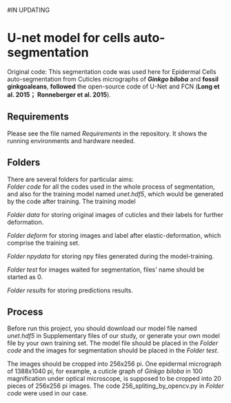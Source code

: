 #IN UPDATING
# U-net model for cells auto-segmentation
Original code:
This segmentation code was used here for Epidermal Cells auto-segmentation from Cuticles micrographs of **_Ginkgo biloba_** and **fossil ginkgoaleans**, **followed** the open-source code of U-Net and FCN (**Long et al. 2015； Ronneberger et al. 2015**). 

Requirements
--
Please see the file named _Requirements_ in the repository. It shows the running environments and hardware needed.

Folders
--
There are several folders for particular aims:	
_Folder code_ for all the codes used in the whole process of segmentation, and also for the training model named _unet.hdf5_, which would be generated by the code after training. The training model 

_Folder data_ for storing original images of cuticles and their labels for further deformation.	

_Folder deform_ for storing images and label after elastic-deformation, which comprise the training set.	

_Folder npydata_ for storing npy files generated during the model-training.	

_Folder test_ for images waited for segmentation, files' name should be started as 0.	

_Folder results_ for storing predictions results.	

Process
--
Before run this project, you should download our model file named _unet.hdf5_ in Supplementary files of our study, or generate your own model file by your own training set. The model file should be placed in the _Folder code_ and the images for segmentation should be placed in the _Folder test_.

The images should be cropped into 256x256 pi. One epidermal micrograph of 1388x1040 pi, for example, a cuticle graph of _Ginkgo biloba_ in 100 magnification under optical microscope, is supposed to be cropped into 20 pieces of 256x256 pi images. The code 256_spliting_by_opencv.py in _Folder code_ were used in our case.
